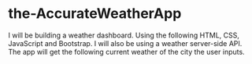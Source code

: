 # the-AccurateWeatherApp
I will be building a weather dashboard.  Using the following HTML, CSS, JavaScript and Bootstrap. I will also be using a weather server-side API. The app will get the following current weather of the city the user inputs.

